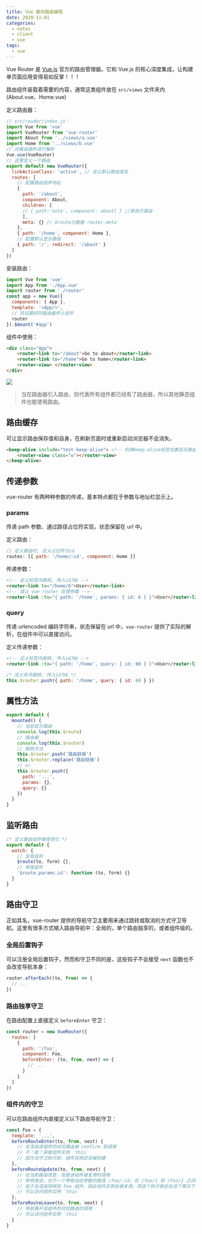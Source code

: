 ```yaml
---
title: Vue 面向路由编程
date: 2020-11-01
categories:
  - notes
  - client
  - vue
tags: 
  - vue
---
```


Vue Router 是 [Vue.js](http://cn.vuejs.org/) 官方的路由管理器。它和 Vue.js 的核心深度集成，让构建单页面应用变得易如反掌！！！

路由组件装载着需要的内容，通常这类组件放在 `src/views` 文件夹内(About.vue、Home.vue)

<!-- more -->

定义路由器：

~~~js
// src/rouder/index.js：
import Vue from 'vue'
import VueRouter from 'vue-router'
import About from '../views/a.vue'
import Home from '../views/b.vue'
// 对路由插件进行解析
Vue.use(VueRouter)
// 这里定义一个路由
export default new VueRouter({
  linkActiveClass: 'active', // 定义默认路由类名
  routes: [
    // 配置路由组件地址
    {
      path: '/about',
      component: About,
      children: [
      // { path:'note', component: aboutl } //其他子路由
      ],
      meta: {} // $route元数据 router.meta
    },
    { path: '/home', component: Home },
    // 配置默认显示路由
    { path: '/', redirect: '/about' }
  ]
})
~~~

安装路由：

~~~js
import Vue from 'vue'
import App from './App.vue'
import router from './router'
const app = new Vue({
  components: { App },
  template: '<App/>',
  // 将设置好的路由器传入组件
  router
}).$mount('#app')
~~~

组件中使用：

~~~html
<div class="App">
	<router-link to="/about">Go to about</router-link>
	<router-link to="/home">Go to home</router-link>
	<router-view> </router-view>
</div>
~~~

![](https://pic.imgdb.cn/item/62f2174216f2c2beb1637557.jpg)

> 当在路由器引入路由，则代表所有组件都已经有了路由器，所以其他静态组件也能使用路由。

## 路由缓存

可让显示路由保存值和自身，在刷新页面时或重新启动浏览器不会消失。

~~~html
<keep-alive include="test-keep-alive"> <!-- 利用keep-alive标签包裹显示路由 -->
	<router-view class="w"></router-view>
</keep-alive>
~~~

## 传递参数

vue-router 有两种种参数的传递，基本特点都在于参数与地址栏显示上。

### params

传递 path 参数、通过路径占位符实现，状态保留在 url 中。

定义路由：
```js
// 定义路由时, 定义占位符为id
routes: [{ path: '/home/:id', component: Home }]
```
传递参数：
~~~html
<!-- 定义标签内跳转, 传入id为6 -->
<router-link to="/home/6">User</router-link>
<!-- 或让 vue router 处理参数 -->
<router-link :to="{ path: '/home', params: { id: 6 } }">User</router-link>
~~~

### query

传递 urlencoded 编码字符串，状态保留在 url 中，`vue-router` 提供了实际的解析，在组件中可以直接访问。

定义传递参数：
```html
<!-- 定义标签内跳转, 传入id为6 -->
<router-link :to="{ path: '/home', query: { id: 60 } }">User</router-link>
```
~~~js
/* 定义命令跳转, 传入id为6 */
this.$router.push({ path: '/home', query: { id: 60 } })
~~~

## 属性方法

~~~js
export default {
  mounted() {
    // 当前显示路由
    console.log(this.$route)
    // 路由器
    console.log(this.$router)
    // 跳转方法
    this.$router.push('路由链接')
    this.$router.replace('路由链接')
    // or
    this.$router.push({
      path: '...',
      params: {},
      query: {}
    })
  }
}
~~~

## 监听路由

~~~js
/* 定义路由组件接受变化 */
export default {
  watch: {
    // 全局监听
    $route(to, form) {},
    // 单独监听
    '$route.params.id': function (to, form) {}
  }
}
~~~

## 路由守卫

正如其名，vue-router 提供的导航守卫主要用来通过跳转或取消的方式守卫导航。这里有很多方式植入路由导航中：全局的，单个路由独享的，或者组件级的。

### 全局后置钩子

可以注册全局后置钩子，然而和守卫不同的是，这些钩子不会接受 `next` 函数也不会改变导航本身：

```js
router.afterEach((to, from) => {
  // ...
})
```

### 路由独享守卫

在路由配置上直接定义 `beforeEnter` 守卫：

```js
const router = new VueRouter({
  routes: [
    {
      path: '/foo',
      component: Foo,
      beforeEnter: (to, from, next) => {
        // ...
      }
    }
  ]
})
```

### 组件内的守卫

可以在路由组件内直接定义以下路由导航守卫：

~~~js
const Foo = {
  template: '...',
  beforeRouteEnter(to, from, next) {
    // 在渲染该组件的对应路由被 confirm 前调用
    // 不！能！获取组件实例 `this`
    // 因为当守卫执行前，组件实例还没被创建
  },
  beforeRouteUpdate(to, from, next) {
    // 在当前路由改变，但是该组件被复用时调用
    // 举例来说，对于一个带有动态参数的路径 /foo/:id，在 /foo/1 和 /foo/2 之间跳转的时候，
    // 由于会渲染同样的 Foo 组件，因此组件实例会被复用。而这个钩子就会在这个情况下被调用。
    // 可以访问组件实例 `this`
  },
  beforeRouteLeave(to, from, next) {
    // 导航离开该组件的对应路由时调用
    // 可以访问组件实例 `this`
  }
}
~~~
